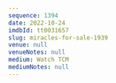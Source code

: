 ```yaml
---
sequence: 1394
date: 2022-10-24
imdbId: tt0031657
slug: miracles-for-sale-1939
venue: null
venueNotes: null
medium: Watch TCM
mediumNotes: null
---
```


